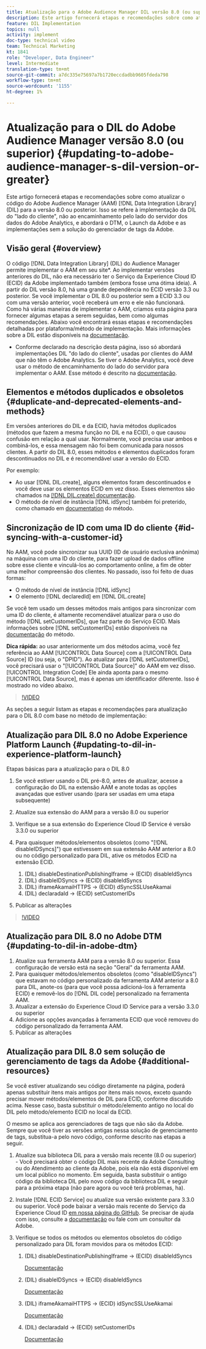 ```yaml
---
title: Atualização para o Adobe Audience Manager DIL versão 8.0 (ou superior)
description: Este artigo fornecerá etapas e recomendações sobre como atualizar o código da Biblioteca de integração de dados (DIL) do Adobe Audience Manager (AAM) para a versão 8.0 ou posterior. Isso se refere à implementação da DIL do "lado do cliente", não ao encaminhamento pelo lado do servidor dos dados do Adobe Analytics, e abordará o DTM, o Launch da Adobe e as implementações sem a solução do gerenciador de tags da Adobe.
feature: DIL Implementation
topics: null
activity: implement
doc-type: technical video
team: Technical Marketing
kt: 1841
role: "Developer, Data Engineer"
level: Intermediate
translation-type: tm+mt
source-git-commit: a7dc335e75697a7b1720eccdadbb9605fdeda798
workflow-type: tm+mt
source-wordcount: '1155'
ht-degree: 1%

---
```



# Atualização para o DIL do Adobe Audience Manager versão 8.0 (ou superior) {#updating-to-adobe-audience-manager-s-dil-version-or-greater}

Este artigo fornecerá etapas e recomendações sobre como atualizar o código do Adobe Audience Manager (AAM) [!DNL Data Integration Library] (DIL) para a versão 8.0 ou posterior. Isso se refere à implementação da DIL do &quot;lado do cliente&quot;, não ao encaminhamento pelo lado do servidor dos dados do Adobe Analytics, e abordará o DTM, o Launch da Adobe e as implementações sem a solução do gerenciador de tags da Adobe.

## Visão geral {#overview}

O código [!DNL Data Integration Library] (DIL) do Audience Manager permite implementar o AAM em seu site*. Ao implementar versões anteriores do DIL, não era necessário ter o Serviço da Experience Cloud ID (ECID) da Adobe implementado também (embora fosse uma ótima ideia). A partir do DIL versão 8.0, há uma grande dependência no ECID versão 3.3 ou posterior. Se você implementar o DIL 8.0 ou posterior sem a ECID 3.3 ou com uma versão anterior, você receberá um erro e ele não funcionará. Como há várias maneiras de implementar o AAM, criamos esta página para fornecer algumas etapas a serem seguidas, bem como algumas recomendações. Abaixo você encontrará essas etapas e recomendações detalhadas por plataforma/método de implementação. Mais informações sobre a DIL estão disponíveis na [documentação](https://marketing.adobe.com/resources/help/en_US/aam/c_dil.html).

* Conforme declarado na descrição desta página, isso só abordará implementações DIL &quot;do lado do cliente&quot;, usadas por clientes do AAM que não têm o Adobe Analytics. Se tiver o Adobe Analytics, você deve usar o método de encaminhamento do lado do servidor para implementar o AAM. Esse método é descrito na [documentação](https://marketing.adobe.com/resources/help/en_US/reference/ssf.html).

## Elementos e métodos duplicados e obsoletos {#duplicate-and-deprecated-elements-and-methods}

Em versões anteriores do DIL e da ECID, havia métodos duplicados (métodos que fazem a mesma função no DIL e na ECID), o que causou confusão em relação a qual usar. Normalmente, você precisa usar ambos e combiná-los, e essa mensagem não foi bem comunicada para nossos clientes. A partir do DIL 8.0, esses métodos e elementos duplicados foram descontinuados no DIL e é recomendável usar a versão do ECID.

Por exemplo:

* Ao usar [!DNL DIL.create], alguns elementos foram descontinuados e você deve usar os elementos ECID em vez disso. Esses elementos são chamados na [[!DNL DIL.create] documentação](https://marketing.adobe.com/resources/help/en_US/aam/r_dil_create.html).
* O método de nível de instância [!DNL idSync] também foi preterido, como chamado em [documentation](https://marketing.adobe.com/resources/help/en_US/aam/r_dil_idsync.html) do método.

## Sincronização de ID com uma ID do cliente {#id-syncing-with-a-customer-id}

No AAM, você pode sincronizar sua UUID (ID de usuário exclusiva anônima) na máquina com uma ID do cliente, para fazer upload de dados offline sobre esse cliente e vinculá-los ao comportamento online, a fim de obter uma melhor compreensão dos clientes. No passado, isso foi feito de duas formas:

* O método de nível de instância [!DNL idSync]
* O elemento [!DNL declaredId] em [!DNL DIL.create]

Se você tem usado um desses métodos mais antigos para sincronizar com uma ID do cliente, é altamente recomendável atualizar para o uso do método [!DNL setCustomerIDs], que faz parte do Serviço ECID. Mais informações sobre [!DNL setCustomerIDs] estão disponíveis na [documentação](https://marketing.adobe.com/resources/help/en_US/mcvid/mcvid_setcustomerids.html) do método.

**Dica rápida:** ao usar anteriormente um dos métodos acima, você fez referência ao AAM  [!UICONTROL Data Source] com a  [!UICONTROL Data Source] ID (ou seja, o &quot;DPID&quot;). Ao atualizar para [!DNL setCustomerIDs], você precisará usar o &quot;[!UICONTROL Data Source]&quot; do AAM em vez disso. [!UICONTROL Integration Code] Ele ainda aponta para o mesmo [!UICONTROL Data Source], mas é apenas um identificador diferente. Isso é mostrado no vídeo abaixo.

>[!VIDEO](https://video.tv.adobe.com/v/23873/?quality=12)

As seções a seguir listam as etapas e recomendações para atualização para o DIL 8.0 com base no método de implementação:

## Atualização para DIL 8.0 no Adobe Experience Platform Launch {#updating-to-dil-in-experience-platform-launch}

Etapas básicas para a atualização para o DIL 8.0

1. Se você estiver usando o DIL pré-8.0, antes de atualizar, acesse a configuração do DIL na extensão AAM e anote todas as opções avançadas que estiver usando (para ser usadas em uma etapa subsequente)
1. Atualize sua extensão do AAM para a versão 8.0 ou superior
1. Verifique se a sua extensão do Experience Cloud ID Service é versão 3.3.0 ou superior
1. Para quaisquer métodos/elementos obsoletos (como &quot;[!DNL disableIDSyncs]&quot;) que estivessem em sua extensão AAM anterior a 8.0 ou no código personalizado para DIL, ative os métodos ECID na extensão ECID.

   1. (DIL) disableDestinationPublishingIframe -> (ECID) disableIdSyncs
   1. (DIL) disableIDSyncs -> (ECID) disableIdSyncs
   1. (DIL) iframeAkamaiHTTPS -> (ECID) dSyncSSLUseAkamai
   1. (DIL) declaradaId -> (ECID) setCustomerIDs

1. Publicar as alterações

>[!VIDEO](https://video.tv.adobe.com/v/23874/?quality=12)

## Atualização para DIL 8.0 no Adobe DTM {#updating-to-dil-in-adobe-dtm}

1. Atualize sua ferramenta AAM para a versão 8.0 ou superior. Essa configuração de versão está na seção &quot;Geral&quot; da ferramenta AAM.
1. Para quaisquer métodos/elementos obsoletos (como &quot;disableIDSyncs&quot;) que estavam no código personalizado da ferramenta AAM anterior a 8.0 para DIL, anote-os (para que você possa adicioná-los à ferramenta ECID) e removê-los do [!DNL DIL code] personalizado na ferramenta AAM.
1. Atualizar a extensão do Experience Cloud ID Service para a versão 3.3.0 ou superior
1. Adicione as opções avançadas à ferramenta ECID que você removeu do código personalizado da ferramenta AAM.
1. Publicar as alterações

## Atualização para DIL 8.0 sem solução de gerenciamento de tags da Adobe {#additional-resources}

Se você estiver atualizando seu código diretamente na página, poderá apenas substituir itens mais antigos por itens mais novos, exceto quando precisar mover métodos/elementos de DIL para ECID, conforme discutido acima. Nesse caso, basta substituir o método/elemento antigo no local do DIL pelo método/elemento ECID no local da ECID.

O mesmo se aplica aos gerenciadores de tags que não são da Adobe. Sempre que você tiver as versões antigas nessa solução de gerenciamento de tags, substitua-a pelo novo código, conforme descrito nas etapas a seguir.

1. Atualize sua biblioteca DIL para a versão mais recente (8.0 ou superior) - Você precisará obter o código DIL mais recente da Adobe Consulting ou do Atendimento ao cliente da Adobe, pois ela não está disponível em um local público no momento. Em seguida, basta substituir o antigo código da biblioteca DIL pelo novo código da biblioteca DIL e seguir para a próxima etapa (não pare agora ou você terá problemas, ha).
1. Instale [!DNL ECID Service] ou atualize sua versão existente para 3.3.0 ou superior. Você pode baixar a versão mais recente do Serviço da Experience Cloud ID [em nossa página do GitHub](https://github.com/Adobe-Marketing-Cloud/id-service/releases). Se precisar de ajuda com isso, consulte a [documentação](https://marketing.adobe.com/resources/help/pt_BR/mcvid/) ou fale com um consultor da Adobe.

1. Verifique se todos os métodos ou elementos obsoletos do código personalizado para DIL foram movidos para os métodos ECID:

   1. (DIL) disableDestinationPublishingIframe -> (ECID) disableIdSyncs

      [Documentação](https://marketing.adobe.com/resources/help/en_US/mcvid/mcvid-disableidsync.html)

   1. (DIL) disableIDSyncs -> (ECID) disableIdSyncs

      [Documentação](https://marketing.adobe.com/resources/help/en_US/mcvid/mcvid-disableidsync.html)

   1. (DIL) iframeAkamaiHTTPS -> (ECID) idSyncSSLUseAkamai

      [Documentação](https://marketing.adobe.com/resources/help/en_US/aam/r_dil_create.html)

   1. (DIL) declaradaId -> (ECID) setCustomerIDs

      [Documentação](https://marketing.adobe.com/resources/help/en_US/mcvid/mcvid_setcustomerids.html)